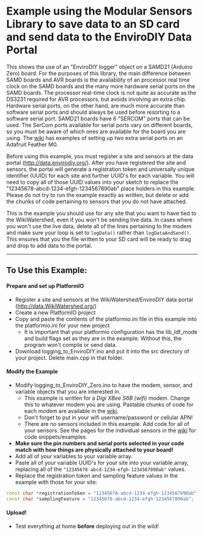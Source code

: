 # Example using the Modular Sensors Library to save data to an SD card and send data to the EnviroDIY Data Portal

This shows the use of an "EnviroDIY logger" object on a SAMD21 (Arduino Zero) board.  For the purposes of this library, the main difference between SAMD boards and AVR boards is the availability of an processor real time clock on the SAMD boards and the many more hardware serial ports on the SAMD boards.  The processor real-time clock is not quite as accurate as the DS3231 required for AVR processors, but avoids involving an extra chip.  Hardware serial ports, on the other hand, are much more accurate than software serial ports and should always be used before resorting to a software serial port.  SAMD21 boards have 6 "SERCOM" ports that can be used.  The SerCom ports available for serial ports vary on different boards, so you must be aware of which ones are available for the board you are using.  The [wiki](https://github.com/EnviroDIY/ModularSensors/wiki/SAMD21-SERCOMs) has examples of setting up two extra serial ports on an Adafruit Feather M0.

Before using this example, you must register a site and sensors at the data portal (http://data.envirodiy.org/).  After you have registered the site and sensors, the portal will generate a registration token and universally unique identifier (UUID) for each site and further UUID's for each variable.  You will need to copy all of those UUID values into your sketch to replace the "12345678-abcd-1234-efgh-1234567890ab" place holders in this example.  Please do not try to run the example exactly as written, but delete or add the chunks of code pertaining to sensors that you do not have attached.

This is the example you should use for any site that you want to have tied to the WikiWatershed, even if you won't be sending live data.  In cases where you won't use the live data, delete all of the lines pertaining to the modem and make sure your loop is set to ```logData()``` rather than ```logDataAndSend()```.  This ensures that you the file written to your SD card will be ready to drag and drop to add data to the portal.

_______

## To Use this Example:

#### Prepare and set up PlatformIO
- Register a site and sensors at the WikiWatershed/EnviroDIY data portal (http://data.WikiWatershed.org/)
- Create a new PlatformIO project
- Copy and paste the contents of the platformio.ini file in this example into the platformio.ini for your new project
    - It is important that your platformio configuration has the lib_ldf_mode and build flags set as they are in the example.  Without this, the program won't compile or send data.
- Download logging_to_EnviroDIY.ino and put it into the src directory of your project.  Delete main.cpp in that folder.

#### Modify the Example
- Modify logging_to_EnviroDIY_Zero.ino to have the modem, sensor, and variable objects that you are interested in.
    - This example is written for a _Digi XBee S6B (wifi)_ modem.  Change this to whatever modem you are using.  Pastable chunks of code for each modem are available in the [wiki](https://github.com/EnviroDIY/ModularSensors/wiki/Home).
    - Don't forget to put in your wifi username/password or cellular APN!
    - There are no sensors included in this example.  Add code for all of your sensors.  See the pages for the individual sensors in the [wiki](https://github.com/EnviroDIY/ModularSensors/wiki/Home) for code snippets/examples.
- **Make sure the pin numbers and serial ports selected in your code match with how things are physically attached to your board!**
- Add all of your variables to your variable array.
- Paste all of your variable UUID's for your site into your variable array, replacing all of the ```"12345678-abcd-1234-efgh-1234567890ab"``` values.
- Replace the registration token and sampling feature values in the example with those for your site:

```cpp
const char *registrationToken = "12345678-abcd-1234-efgh-1234567890ab";   // Device registration token
const char *samplingFeature = "12345678-abcd-1234-efgh-1234567890ab";     // Sampling feature UUID
```

#### Upload!
- Test everything at home **before** deploying out in the wild!
